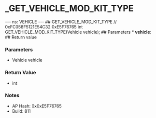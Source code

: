 # _GET_VEHICLE_MOD_KIT_TYPE

--- ns: VEHICLE --- ## GET_VEHICLE_MOD_KIT_TYPE  // 0xFC058F5121E54C32 0xE5F76765 int GET_VEHICLE_MOD_KIT_TYPE(Vehicle vehicle);   ## Parameters * **vehicle**:  ## Return value

### Parameters
* Vehicle vehicle

### Return Value
* int

### Notes
* AP Hash: 0x0xE5F76765
* Build: 811

